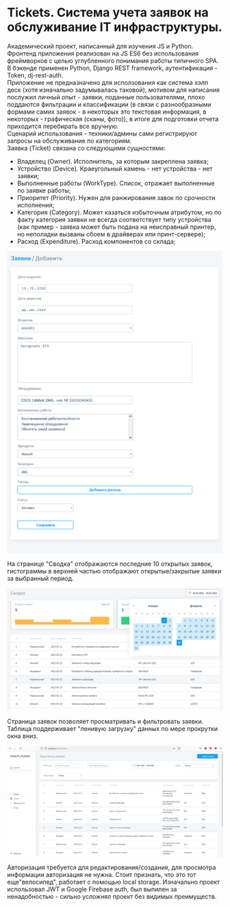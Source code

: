 # Tickets. Система учета заявок на обслуживание IT инфраструктуры. 
Академический проект, написанный для изучения JS и Python. 
Фронтенд приложения реализован на JS ES6 без использования фреймворков с целью углубленного понимания работы типичного SPA.  
В бэкенде применен Python, Django REST framework, аутентификация - Token, dj-rest-auth.  
Приложение не предназначено для исползования как система хэлп деск (хотя изначально задумывалась таковой), мотивом для написания послужил личный опыт - заявки, поданные пользователями, плохо поддаются фильтрации и классификации (в связи с разнообразными формами самих заявок - в некоторых это текстовая информация, в некоторых - графическая (сканы, фото)), в итоге для подготовки отчета приходится перебирать все вручную.  
Сценарий использования - техники/админы сами регистрируют запросы на обслуживание по категориям.  
Заявка (Ticket) связана со следующими сущностями:  
- Владелец (Owner). Исполнитель, за которым закреплена заявка;  
- Устройство (Device). Краеугольный камень - нет устройства - нет заявки;  
- Выполненные работы (WorkType). Список, отражает выполненные по заявке работы;  
- Приоритет (Priority). Нужен для ранжирования завок по срочности исполнения;  
- Категория (Category). Может казаться избыточным атрибутом, но по факту категория заявки не всегда соответствует типу устройства (как пример - заявка может быть подана на неисправный принтер, но неполадки вызваны сбоем в драйверах или принт-сервере);  
- Расход (Expenditure). Расход компонентов со склада;
    
![](https://github.com/anon811/tickets/blob/main/readme-img/ticket_form.png)

На странице "Сводка" отображаются последние 10 открытых заявок, гистограммы в верхней частью отображают открытые/закрытые заявки за выбранный период. 
    
![](https://github.com/anon811/tickets/blob/main/readme-img/dashboard.png)

Страница заявок позволяет просматривать и фильтровать заявки. Таблица поддерживает "ленивую загрузку" данных по мере прокрутки окна вниз. 
    
![](https://github.com/anon811/tickets/blob/main/readme-img/ticket-list.png)

Авторизация требуется для редактирования/создания, для просмотра информации авторизация не нужна. Стоит признать, что это тот еще"велосипед", работает с помощью local storage. Изначально проект использовал JWT и Google Firebase auth, был выпилен за ненадобностью - сильно усложнял проект без видимых преимуществ. 
